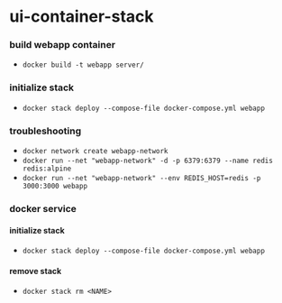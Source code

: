 # ui-container-stack

### build webapp container
- `docker build -t webapp server/`
### initialize stack
- `docker stack deploy --compose-file docker-compose.yml webapp`

### troubleshooting
- `docker network create webapp-network`
- `docker run --net "webapp-network" -d -p 6379:6379 --name redis redis:alpine`
- `docker run --net "webapp-network" --env REDIS_HOST=redis -p 3000:3000 webapp`

### docker service 
#### initialize stack
- `docker stack deploy --compose-file docker-compose.yml webapp`
#### remove stack
- `docker stack rm <NAME>`	

